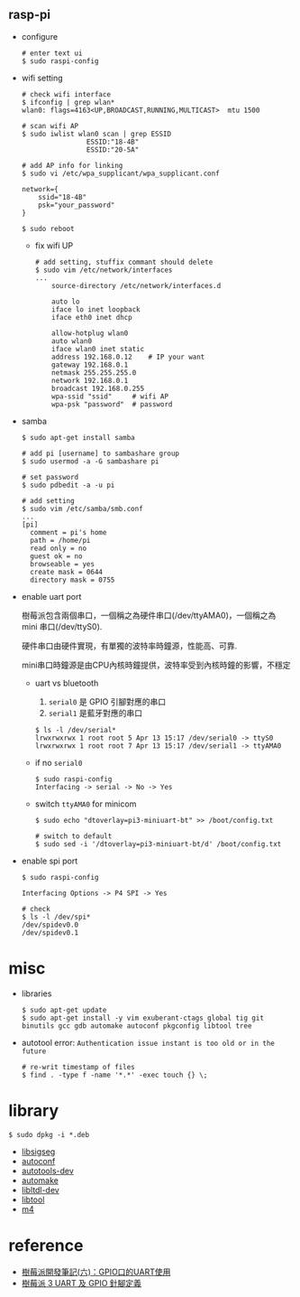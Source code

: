 rasp-pi
---

+ configure

    ```shell
    # enter text ui
    $ sudo raspi-config
    ```

+ wifi setting

    ```shell
    # check wifi interface
    $ ifconfig | grep wlan*
    wlan0: flags=4163<UP,BROADCAST,RUNNING,MULTICAST>  mtu 1500

    # scan wifi AP
    $ sudo iwlist wlan0 scan | grep ESSID
                    ESSID:"18-4B"
                    ESSID:"20-5A"

    # add AP info for linking
    $ sudo vi /etc/wpa_supplicant/wpa_supplicant.conf

    network={
        ssid="18-4B"
        psk="your_password"
    }

    $ sudo reboot
    ```

    - fix wifi UP

        ```shell
        # add setting, stuffix commant should delete
        $ sudo vim /etc/network/interfaces
        ...
            source-directory /etc/network/interfaces.d

            auto lo
            iface lo inet loopback
            iface eth0 inet dhcp

            allow-hotplug wlan0
            auto wlan0
            iface wlan0 inet static
            address 192.168.0.12    # IP your want
            gateway 192.168.0.1
            netmask 255.255.255.0
            network 192.168.0.1
            broadcast 192.168.0.255
            wpa-ssid "ssid"     # wifi AP
            wpa-psk "password"  # password
        ```


+ samba

    ```shell
    $ sudo apt-get install samba

    # add pi [username] to sambashare group
    $ sudo usermod -a -G sambashare pi

    # set password
    $ sudo pdbedit -a -u pi

    # add setting
    $ sudo vim /etc/samba/smb.conf
    ...
    [pi]
      comment = pi's home
      path = /home/pi
      read only = no
      guest ok = no
      browseable = yes
      create mask = 0644
      directory mask = 0755
    ```

+ enable uart port

    樹莓派包含兩個串口，一個稱之為硬件串口(/dev/ttyAMA0)，一個稱之為 mini 串口(/dev/ttyS0).

    硬件串口由硬件實現，有單獨的波特率時鐘源，性能高、可靠.

    mini串口時鐘源是由CPU內核時鐘提供，波特率受到內核時鐘的影響，不穩定

    - uart vs bluetooth
        1. `serial0` 是 GPIO 引腳對應的串口
        1. `serial1` 是藍牙對應的串口

        ```shell
        $ ls -l /dev/serial*
        lrwxrwxrwx 1 root root 5 Apr 13 15:17 /dev/serial0 -> ttyS0
        lrwxrwxrwx 1 root root 7 Apr 13 15:17 /dev/serial1 -> ttyAMA0
        ```

    - if no `serial0`

        ```shell
        $ sudo raspi-config
        Interfacing -> serial -> No -> Yes
        ```

    - switch `ttyAMA0` for minicom

        ```shell
        $ sudo echo "dtoverlay=pi3-miniuart-bt" >> /boot/config.txt
        ```

        ```shell
        # switch to default
        $ sudo sed -i '/dtoverlay=pi3-miniuart-bt/d' /boot/config.txt
        ```

+ enable spi port

    ```shell
    $ sudo raspi-config

    Interfacing Options -> P4 SPI -> Yes

    # check
    $ ls -l /dev/spi*
    /dev/spidev0.0
    /dev/spidev0.1
    ```

# misc

+ libraries

    ```shell
    $ sudo apt-get update
    $ sudo apt-get install -y vim exuberant-ctags global tig git binutils gcc gdb automake autoconf pkgconfig libtool tree
    ```

+ autotool error: `Authentication issue instant is too old or in the future`

    ```shell
    # re-writ timestamp of files
    $ find . -type f -name '*.*' -exec touch {} \;
    ```

# library

```shell
$ sudo dpkg -i *.deb
```

+ [libsigseg](http://raspbian.raspberrypi.org/raspbian/pool/main/libs/libsigsegv/libsigsegv2_2.10-5_armhf.deb)
+ [autoconf](http://raspbian.raspberrypi.org/raspbian/pool/main/a/autoconf/autoconf_2.69-10_all.deb)
+ [autotools-dev](http://raspbian.raspberrypi.org/raspbian/pool/main/a/autotools-dev/autotools-dev_20161112.1_all.deb)
+ [automake](http://raspbian.raspberrypi.org/raspbian/pool/main/a/automake-1.15/automake_1.15-6_all.deb)
+ [libltdl-dev](http://raspbian.raspberrypi.org/raspbian/pool/main/libt/libtool/libltdl-dev_2.4.6-2_armhf.deb)
+ [libtool](http://raspbian.raspberrypi.org/raspbian/pool/main/libt/libtool/libtool_2.4.6-2_all.deb)
+ [m4](http://raspbian.raspberrypi.org/raspbian/pool/main/m/m4/m4_1.4.18-1_armhf.deb)

# reference

+ [樹莓派開發筆記(六)：GPIO口的UART使用](https://blog.csdn.net/qq21497936/article/details/79758975)
+ [樹莓派 3 UART 及 GPIO 針腳定義](https://github.com/Yradex/RaspberryPi3_OS/wiki/%E6%A0%91%E8%8E%93%E6%B4%BE-3-UART-%E5%8F%8A-GPIO-%E9%92%88%E8%84%9A%E5%AE%9A%E4%B9%89)

